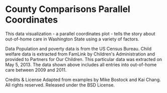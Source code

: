 County Comparisons Parallel Coordinates
==================

This data visualization - a parallel coordinates plot - tells the story about out-of-home care in Washington State using a variety of factors.

Data
Population and poverty data is from the US Census Bureau. Child welfare data is extracted from FamLink by Children's Administration and provided to Partners for Our Children. This particular data was extracted on May 5, 2013. The data shown above includes all entries into out-of-home care between 2009 and 2011.

Credits & License
Adapted from examples by Mike Bostock and Kai Chang. All rights reserved. Released under the BSD License.
